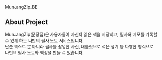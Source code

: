 MunJangZip_BE

## About Project
MunJangZip(문장집)은 사용자들이 자신이 읽은 책을 저장하고, 필사와 메모를 기록할 수 있게 하는 나만의 필사 노트 서비스입니다.    
단순 텍스트 뿐 아니라 필사를 촬영한 사진, 태블릿으로 적은 필기 등 다양한 형식으로 나만의 필사 노트와 책장을 만들 수 있습니다. 
